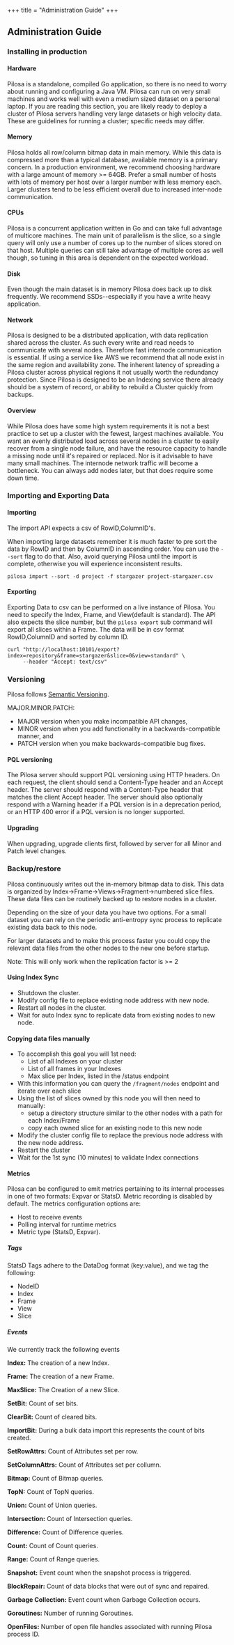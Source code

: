 +++
title = "Administration Guide"
+++

## Administration Guide

### Installing in production

#### Hardware

Pilosa is a standalone, compiled Go application, so there is no need to worry about running and configuring a Java VM. Pilosa can run on very small machines and works well with even a medium sized dataset on a personal laptop. If you are reading this section, you are likely ready to deploy a cluster of Pilosa servers handling very large datasets or high velocity data. These are guidelines for running a cluster; specific needs may differ.

#### Memory

Pilosa holds all row/column bitmap data in main memory. While this data is compressed more than a typical database, available memory is a primary concern.  In a production environment, we recommend choosing hardware with a large amount of memory >= 64GB.  Prefer a small number of hosts with lots of memory per host over a larger number with less memory each. Larger clusters tend to be less efficient overall due to increased inter-node communication.

#### CPUs

Pilosa is a concurrent application written in Go and can take full advantage of multicore machines. The main unit of parallelism is the slice, so a single query will only use a number of cores up to the number of slices stored on that host. Multiple queries can still take advantage of multiple cores as well though, so tuning in this area is dependent on the expected workload.

#### Disk

Even though the main dataset is in memory Pilosa does back up to disk frequently.  We recommend SSDs--especially if you have a write heavy application.

#### Network

Pilosa is designed to be a distributed application, with data replication shared across the cluster.  As such every write and read needs to communicate with several nodes.  Therefore fast internode communication is essential. If using a service like AWS we recommend that all node exist in the same region and availability zone.  The inherent latency of spreading a Pilosa cluster across physical regions it not usually worth the redundancy protection.  Since Pilosa is designed to be an Indexing service there already should be a system of record, or ability to rebuild a Cluster quickly from backups.

#### Overview

While Pilosa does have some high system requirements it is not a best practice to set up a cluster with the fewest, largest machines available.  You want an evenly distributed load across several nodes in a cluster to easily recover from a single node failure, and have the resource capacity to handle a missing node until it's repaired or replaced.   Nor is it advisable to have many small machines.  The internode network traffic will become a bottleneck.  You can always add nodes later, but that does require some down time.

### Importing and Exporting Data

#### Importing

The import API expects a csv of RowID,ColumnID's.

When importing large datasets remember it is much faster to pre sort the data by RowID and then by ColumnID in ascending order. You can use the `--sort` flag to do that. Also, avoid querying Pilosa until the import is complete, otherwise you will experience inconsistent results.

```
pilosa import --sort -d project -f stargazer project-stargazer.csv
```

#### Exporting

Exporting Data to csv can be performed on a live instance of Pilosa. You need to specify the Index, Frame, and View(default is standard). The API also expects the slice number, but the `pilosa export` sub command will export all slices within a Frame. The data will be in csv format RowID,ColumnID and sorted by column ID.
```
curl "http://localhost:10101/export?index=repository&frame=stargazer&slice=0&view=standard" \
     --header "Accept: text/csv"
```

### Versioning

Pilosa follows [Semantic Versioning](http://semver.org/).

MAJOR.MINOR.PATCH:

* MAJOR version when you make incompatible API changes,
* MINOR version when you add functionality in a backwards-compatible manner, and
* PATCH version when you make backwards-compatible bug fixes.

#### PQL versioning

The Pilosa server should support PQL versioning using HTTP headers. On each request, the client should send a Content-Type header and an Accept header. The server should respond with a Content-Type header that matches the client Accept header. The server should also optionally respond with a Warning header if a PQL version is in a deprecation period, or an HTTP 400 error if a PQL version is no longer supported.

#### Upgrading

When upgrading, upgrade clients first, followed by server for all Minor and Patch level changes.

### Backup/restore

Pilosa continuously writes out the in-memory bitmap data to disk.  This data is organized by Index->Frame->Views->Fragment->numbered slice files.  These data files can be routinely backed up to restore nodes in a cluster.

Depending on the size of your data you have two options.  For a small dataset you can rely on the periodic anti-entropy sync process to replicate existing data back to this node.

For larger datasets and to make this process faster you could copy the relevant data files from the other nodes to the new one before startup.

Note: This will only work when the replication factor is >= 2

#### Using Index Sync

- Shutdown the cluster.
- Modify config file to replace existing node address with new node.
- Restart all nodes in the cluster.
- Wait for auto Index sync to replicate data from existing nodes to new node.

#### Copying data files manually

- To accomplish this goal you will 1st need:
  - List of all Indexes on your cluster
  - List of all frames in your Indexes
  - Max slice per Index, listed in the /status endpoint
- With this information you can query the `/fragment/nodes` endpoint and iterate over each slice
- Using the list of slices owned by this node you will then need to manually:
  - setup a directory structure similar to the other nodes with a path for each Index/Frame
  - copy each owned slice for an existing node to this new node
- Modify the cluster config file to replace the previous node address with the new node address.
- Restart the cluster
- Wait for the 1st sync (10 minutes) to validate Index connections

#### Metrics

Pilosa can be configured to emit metrics pertaining to its internal processes in one of two formats: Expvar or StatsD. Metric recording is disabled by default.
The metrics configuration options are: 

  - Host to receive events
  - Polling interval for runtime metrics
  - Metric type (StatsD, Expvar).

##### Tags
StatsD Tags adhere to the DataDog format (key:value), and we tag the following:

- NodeID
- Index
- Frame
- View
- Slice

##### Events
We currently track the following events

<strong id="index">Index:</strong> The creation of a new Index.

<strong id="frame">Frame:</strong> The creation of a new Frame.

<strong id="maxSlice">MaxSlice:</strong> The Creation of a new Slice.

<strong id="setbit">SetBit:</strong> Count of set bits.

<strong id="clearbit">ClearBit:</strong> Count of cleared bits.

<strong id="importbit">ImportBit:</strong> During a bulk data import this represents the count of bits created.

<strong id="setrowattrs">SetRowAttrs:</strong> Count of Attributes set per row.

<strong id="setcollumnattrs">SetColumnAttrs:</strong> Count of Attributes set per collumn.

<strong id="bitmap">Bitmap:</strong> Count of Bitmap queries.

<strong id="topn">TopN:</strong> Count of TopN queries.

<strong id="union">Union:</strong> Count of Union queries.

<strong id="intersection">Intersection:</strong> Count of Intersection queries.

<strong id="difference">Difference:</strong> Count of Difference queries.

<strong id="count">Count:</strong> Count of Count queries.

<strong id="range">Range:</strong> Count of Range queries.

<strong id="snapshot">Snapshot:</strong> Event count when the snapshot process is triggered.

<strong id="blockrepair">BlockRepair:</strong> Count of data blocks that were out of sync and repaired.

<strong id="garbage_collection">Garbage Collection:</strong> Event count when Garbage Collection occurs.

<strong id="goroutines">Goroutines:</strong> Number of running Goroutines.

<strong id="openfiles">OpenFiles:</strong> Number of open file handles associated with running Pilosa process ID.